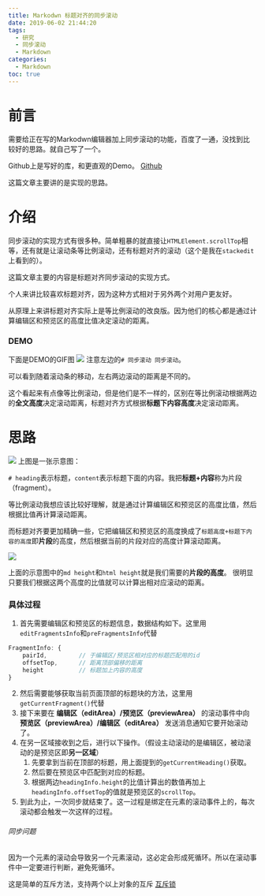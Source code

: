 ```yaml
---
title: Markodwn 标题对齐的同步滚动
date: 2019-06-02 21:44:20
tags:
  - 研究
  - 同步滚动
  - Markdown
categories:
  - Markdown
toc: true
---
```


# 前言
需要给正在写的Markodwn编辑器加上同步滚动的功能，百度了一通，没找到比较好的思路。就自己写了一个。

Github上是写好的库，和更直观的Demo。
[Github](https://github.com/abc1310054026/sync-scroll)

这篇文章主要讲的是实现的思路。

# 介绍
同步滚动的实现方式有很多种。简单粗暴的就直接让`HTMLElement.scrollTop`相等，还有就是让滚动条等比例滚动，还有标题对齐的滚动（这个是我在`stackedit`上看到的）。

这篇文章主要的内容是标题对齐同步滚动的实现方式。

个人来讲比较喜欢标题对齐，因为这种方式相对于另外两个对用户更友好。

从原理上来讲标题对齐实际上是等比例滚动的改良版。因为他们的核心都是通过计算编辑区和预览区的高度比值决定滚动的距离。
### DEMO
下面是DEMO的GIF图
![](https://user-gold-cdn.xitu.io/2019/4/16/16a258dd01496e2d?w=973&h=878&f=gif&s=1508090)
注意左边的`# 同步滚动 同步滚动`。

可以看到随着滚动条的移动，左右两边滚动的距离是不同的。

这个看起来有点像等比例滚动，但是他们是不一样的，区别在等比例滚动根据两边的**全文高度**决定滚动距离，标题对齐方式根据**标题下内容高度**决定滚动距离。

# 思路
![](https://user-gold-cdn.xitu.io/2019/4/16/16a2628c19b55cd1?w=751&h=776&f=png&s=17372)
上图是一张示意图：

`# heading`表示标题，`content`表示标题下面的内容。我把**标题+内容**称为片段（fragment）。

等比例滚动我想应该比较好理解，就是通过计算编辑区和预览区的高度比值，然后根据比值再计算滚动距离。

而标题对齐要更加精确一些，它把编辑区和预览区的高度换成了`标题高度+标题下内容的高度`即**片段**的高度，然后根据当前的片段对应的高度计算滚动距离。

![](https://user-gold-cdn.xitu.io/2019/4/16/16a267eff0ad4afd?w=1196&h=649&f=png&s=51973)

上面的示意图中的`md height`和`html height`就是我们需要的**片段的高度**。
很明显只要我们根据这两个高度的比值就可以计算出相对应滚动的距离。

### 具体过程

1. 首先需要编辑区和预览区的标题信息，数据结构如下。这里用`editFragmentsInfo`和`preFragmentsInfo`代替
```js
FragmentInfo: {
    pairId,         // 于编辑区/预览区相对应的标题匹配用的id
    offsetTop,      // 距离顶部偏移的距离
    height          // 标题加上内容的高度
}
```
2. 然后需要能够获取当前页面顶部的标题块的方法，这里用`getCurrentFragment()`代替
3. 接下来要在 **编辑区（editArea）/预览区（previewArea）** 的滚动事件中向 **预览区（previewArea）/编辑区（editArea）** 发送消息通知它要开始滚动了。
4. 在另一区域接收到之后，进行以下操作。（假设主动滚动的是编辑区，被动滚动的是预览区即**另一区域**）
    1. 先要拿到当前在顶部的标题，用上面提到的`getCurrentHeading()`获取。
    2. 然后要在预览区中匹配到对应的标题。
    3. 根据两边`headingInfo.height`的比值计算出的数值再加上`headingInfo.offsetTop`的值就是预览区的`scrollTop`。
5. 到此为止，一次同步就结束了。这一过程是绑定在元素的滚动事件上的，每次滚动都会触发一次这样的过程。

###### 同步问题
因为一个元素的滚动会导致另一个元素滚动，这必定会形成死循环。所以在滚动事件中一定要进行判断，避免死循环。

这是简单的互斥方法，支持两个以上对象的互斥
[互斥锁](https://github.com/abc1310054026/sync-scroll/blob/master/src/lib/scrollControl.js#L48)
